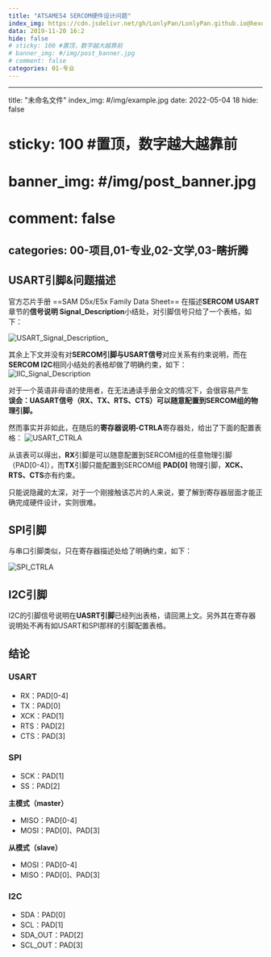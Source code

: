 ```yaml
---
title: "ATSAME54 SERCOM硬件设计问题"
index_img: https://cdn.jsdelivr.net/gh/LonlyPan/LonlyPan.github.io@hexo_source/hexo_images/ATSAME54_SERCOM硬件设计问题/ATSAME54.png
data: 2019-11-20 16:2
hide: false
# sticky: 100 #置顶，数字越大越靠前
# banner_img: #/img/post_banner.jpg
# comment: false
categories: 01-专业
---
```


---
title: "未命名文件"
index_img:  #/img/example.jpg
date: 2022-05-04 18
hide: false
# sticky: 100 #置顶，数字越大越靠前
# banner_img: #/img/post_banner.jpg
# comment: false
categories: 00-项目,01-专业,02-文学,03-瞎折腾
---

## USART引脚&问题描述

官方芯片手册 ==SAM D5x/E5x Family Data Sheet== 在描述**SERCOM  USART**章节的**信号说明 Signal_Description**小结处，对引脚信号只给了一个表格，如下：

![USART_Signal_Description_](https://cdn.jsdelivr.net/gh/LonlyPan/LonlyPan.github.io@hexo_source/hexo_images/ATSAME54_SERCOM硬件设计问题/USART_Signal_Description_.png)
<!--more-->
其余上下文并没有对**SERCOM引脚与USART信号**对应关系有约束说明，而在**SERCOM I2C**相同小结处的表格却做了明确约束，如下：
![IIC_Signal_Description](https://cdn.jsdelivr.net/gh/LonlyPan/LonlyPan.github.io@hexo_source/hexo_images/ATSAME54_SERCOM硬件设计问题/IIC_Signal_Description.png)


对于一个英语非母语的使用者，在无法通读手册全文的情况下，会很容易产生  
**误会：UASART信号（RX、TX、RTS、CTS）可以随意配置到SERCOM组的物理引脚。**

然而事实并非如此，在随后的**寄存器说明-CTRLA**寄存器处，给出了下面的配置表格：
![USART_CTRLA](https://cdn.jsdelivr.net/gh/LonlyPan/LonlyPan.github.io@hexo_source/hexo_images/ATSAME54_SERCOM硬件设计问题/USART_CTRLA.png)


从该表可以得出，**RX**引脚是可以随意配置到SERCOM组的任意物理引脚（PAD[0-4]），而**TX**引脚只能配置到SERCOM组 **PAD[0]** 物理引脚，**XCK、RTS、CTS**亦有约束。

只能说隐藏的太深，对于一个刚接触该芯片的人来说，要了解到寄存器层面才能正确完成硬件设计，实则很难。

## SPI引脚

与串口引脚类似，只在寄存器描述处给了明确约束，如下：

![SPI_CTRLA](https://cdn.jsdelivr.net/gh/LonlyPan/LonlyPan.github.io@hexo_source/hexo_images/ATSAME54_SERCOM硬件设计问题/SPI_CTRLA.png)
## I2C引脚

I2C的引脚信号说明在**UASRT引脚**已经列出表格，请回溯上文。另外其在寄存器说明处不再有如USART和SPI那样的引脚配置表格。

## 结论

### USART 

 - RX：PAD[0-4]
 - TX：PAD[0]
 - XCK：PAD[1]
 - RTS：PAD[2]
 - CTS：PAD[3]

### SPI

- SCK：PAD[1]
- SS：PAD[2]
 
**主模式（master）**
 - MISO：PAD[0-4]
 - MOSI：PAD[0]、PAD[3]
 
**从模式（slave）**
 - MOSI：PAD[0-4]
 - MISO：PAD[0]、PAD[3]

### I2C

 - SDA：PAD[0]
 - SCL：PAD[1]
 - SDA_OUT：PAD[2]
 - SCL_OUT：PAD[3]


